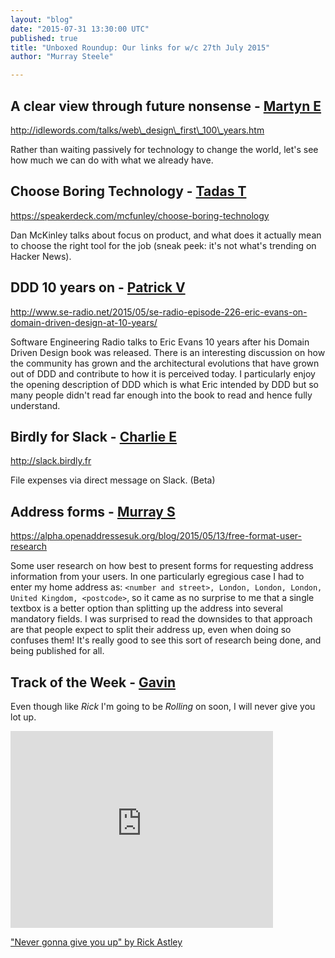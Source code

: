 ```yaml
---
layout: "blog"
date: "2015-07-31 13:30:00 UTC"
published: true
title: "Unboxed Roundup: Our links for w/c 27th July 2015"
author: "Murray Steele"

---
```


## A clear view through future nonsense - [Martyn E](http://www.unboxedconsulting.com/people/martyn-evans)  http://idlewords.com/talks/web\_design\_first\_100\_years.htm  Rather than waiting passively for technology to change the world, let's see how much we can do with what we already have.  ## Choose Boring Technology - [Tadas T](https://twitter.com/tadas\_t)  https://speakerdeck.com/mcfunley/choose-boring-technology  Dan McKinley talks about focus on product, and what does it actually mean to choose the right tool for the job (sneak peek: it's not what's trending on Hacker News).  ## DDD 10 years on - [Patrick V](http://www.unboxedconsulting.com/people/patrick-vine)  http://www.se-radio.net/2015/05/se-radio-episode-226-eric-evans-on-domain-driven-design-at-10-years/  Software Engineering Radio talks to Eric Evans 10 years after his Domain Driven Design book was released. There is an interesting discussion on how the community has grown and the architectural evolutions that have grown out of DDD and contribute to how it is perceived today. I particularly enjoy the opening description of DDD which is what Eric intended by DDD but so many people didn't read far enough into the book to read and hence fully understand.  ## Birdly for Slack - [Charlie E](http://www.unboxedconsulting.com/people/charlie-egan)  http://slack.birdly.fr  File expenses via direct message on Slack. (Beta)  ## Address forms - [Murray S](http://www.unboxedconsulting.com/people/murray-steele)  https://alpha.openaddressesuk.org/blog/2015/05/13/free-format-user-research  Some user research on how best to present forms for requesting address information from your users. In one particularly egregious case I had to enter my home address as: `<number and street>, London, London, London, United Kingdom, <postcode>`, so it came as no surprise to me that a single textbox is a better option than splitting up the address into several mandatory fields. I was surprised to read the downsides to that approach are that people expect to split their address up, even when doing so confuses them! It's really good to see this sort of research being done, and being published for all.

## Track of the Week - [Gavin](http://www.unboxedconsulting.com/people/gavin-van-lelyveld)

Even though like _Rick_ I'm going to be _Rolling_ on soon, I will never give you lot up.

<iframe width="420" height="315" src="https://www.youtube.com/embed/dQw4w9WgXcQ" frameborder="0" allowfullscreen></iframe>

["Never gonna give you up" by Rick Astley](https://www.youtube.com/watch?v=dQw4w9WgXcQ)</postcode></number>


